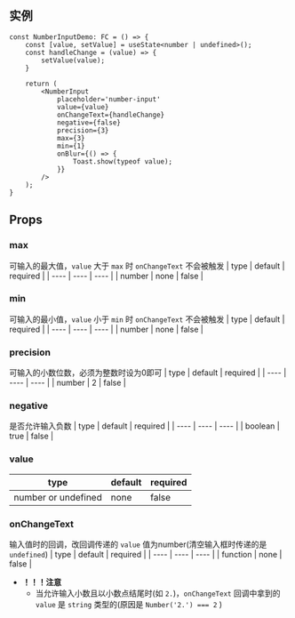 ## 实例
```tsx
const NumberInputDemo: FC = () => {
    const [value, setValue] = useState<number | undefined>();
    const handleChange = (value) => {
        setValue(value);
    }

    return (
        <NumberInput
            placeholder='number-input'
            value={value}
            onChangeText={handleChange}
            negative={false}
            precision={3}
            max={3}
            min={1}
            onBlur={() => {
                Toast.show(typeof value);
            }}
        />
    );
}
```

## Props

### max
可输入的最大值，`value` 大于 `max` 时 `onChangeText` 不会被触发
| type | default | required |
| ---- | ---- | ---- |
| number | none | false |

### min
可输入的最小值，`value` 小于 `min` 时 `onChangeText` 不会被触发
| type | default | required |
| ---- | ---- | ---- |
| number | none | false |

### precision
可输入的小数位数，必须为整数时设为0即可
| type | default | required |
| ---- | ---- | ---- |
| number | 2 | false |

### negative
是否允许输入负数
| type | default | required |
| ---- | ---- | ---- |
| boolean | true | false |

### value
| type | default | required |
| ---- | ---- | ---- |
| number or undefined | none | false |

### onChangeText
输入值时的回调，改回调传递的 `value` 值为number(清空输入框时传递的是 `undefined`)
| type | default | required |
| ---- | ---- | ---- |
| function | none | false |

- **！！！注意**
    - 当允许输入小数且以小数点结尾时(如 `2.`)，`onChangeText` 回调中拿到的 `value` 是 `string` 类型的(原因是 `Number('2.') === 2` )
